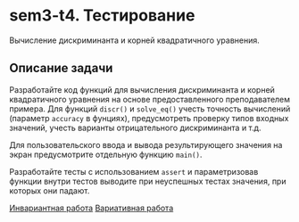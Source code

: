 # sem3-t4. Тестирование
Вычисление дискриминанта и корней квадратичного уравнения.

## Описание задачи
Разработайте код функций для вычисления дискриминанта и корней квадратичного уравнения на основе предоставленного преподавателем примера. Для функций ```discr()``` и ```solve_eq()``` учесть точность вычислений (параметр ```accuracy``` в фунциях), предусмотреть проверку типов входных значений, учесть варианты отрицательного дискриминанта и т.д.

Для пользовательского ввода и вывода результирующего значения на экран предусмотрите отдельную функцию ```main()```.

Разработайте тесты с использованием ```assert``` и параметризовав функции внутри тестов выводите при неуспешных тестах значения, при которых они падают.


[Инвариантная работа](https://github.com/python-basic/sem3-t4-kozorukov/blob/master/inv)
[Вариативная работа](https://github.com/python-basic/sem3-t4-kozorukov/blob/master/var)
